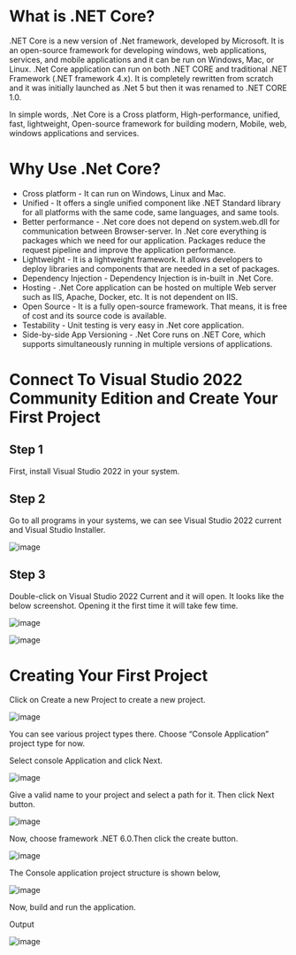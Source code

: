 

# What is .NET Core?
.NET Core is a new version of .Net framework, developed by Microsoft. It is an open-source framework for developing windows, web applications, services, and mobile applications and it can be run on Windows, Mac, or Linux. .Net Core application can run on both .NET CORE and traditional .NET Framework (.NET framework 4.x). It is completely rewritten from scratch and it was initially launched as .Net 5 but then it was renamed to .NET CORE 1.0.

In simple words, .Net Core is a Cross platform, High-performance, unified, fast, lightweight, Open-source framework for building modern, Mobile, web, windows applications and services.

# Why Use .Net Core?
- Cross platform - It can run on Windows, Linux and Mac.
- Unified - It offers a single unified component like .NET Standard library for all platforms with the same code, same languages, and same tools.
- Better performance - .Net core does not depend on system.web.dll for communication between Browser-server. In .Net core everything is packages which we need for our application. Packages reduce the request pipeline and improve the application performance.
- Lightweight - It is a lightweight framework. It allows developers to deploy libraries and components that are needed in a set of packages.
- Dependency Injection - Dependency Injection is in-built in .Net Core.
- Hosting - .Net Core application can be hosted on multiple Web server such as IIS, Apache, Docker, etc. It is not dependent on IIS.
- Open Source - It is a fully open-source framework. That means, it is free of cost and its source code is available.
- Testability - Unit testing is very easy in .Net core application.
- Side-by-side App Versioning - .Net Core runs on .NET Core, which supports simultaneously running in multiple versions of applications.
# Connect To Visual Studio 2022 Community Edition and Create Your First Project
## Step 1

First, install Visual Studio 2022 in your system.

## Step 2

Go to all programs in your systems, we can see Visual Studio 2022 current and Visual Studio Installer.

![image](https://user-images.githubusercontent.com/18237521/183559820-a5aac045-274d-4020-9edc-301a75c00ede.png)



## Step 3

Double-click on Visual Studio 2022 Current and it will open. It looks like the below screenshot. Opening it the first time it will take few time.

![image](https://user-images.githubusercontent.com/18237521/183559892-05c58b41-0889-47f3-be29-4f8e0c5790d5.png)

![image](https://user-images.githubusercontent.com/18237521/183559948-45128285-4cdf-4394-9a75-df1b4a20e303.png)

# Creating Your First Project
Click on Create a new Project to create a new project.

![image](https://user-images.githubusercontent.com/18237521/183559987-7bfbe8d0-9bce-4851-bc31-c0a57c24babe.png)


You can see various project types there. Choose “Console Application” project type for now.

Select console Application and click Next.

![image](https://user-images.githubusercontent.com/18237521/183560027-75cd8ad7-784b-4d19-896b-408ec0c3d747.png)


Give a valid name to your project and select a path for it. Then click Next button.

![image](https://user-images.githubusercontent.com/18237521/183560070-a76ec2a5-4a25-4024-9801-2392529de399.png)

Now, choose framework .NET 6.0.Then click the create button.

![image](https://user-images.githubusercontent.com/18237521/183560114-1859e68e-0706-4f45-be95-1bcbed3e3669.png)


The Console application project structure is shown below,

![image](https://user-images.githubusercontent.com/18237521/183560147-9ec0fd47-b4bf-41cd-8787-4c7b139e6db0.png)


Now, build and run the application.

Output

![image](https://user-images.githubusercontent.com/18237521/183560172-31e2cec5-ca1a-4d1e-8cfc-cb5ec42dc504.png)

